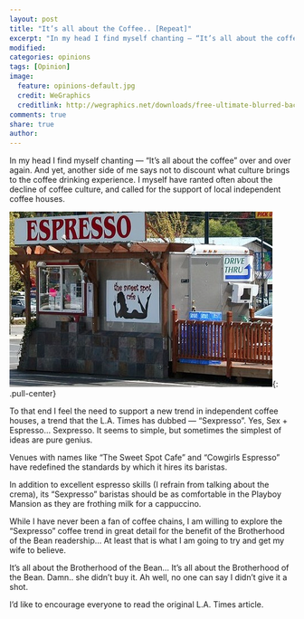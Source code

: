 ```yaml
---
layout: post
title: "It’s all about the Coffee.. [Repeat]"
excerpt: "In my head I find myself chanting — “It’s all about the coffee” over and over again.  And yet, another side of me says not to discount what culture brings to the coffee drinking experience."
modified: 
categories: opinions
tags: [Opinion]
image:
  feature: opinions-default.jpg
  credit: WeGraphics
  creditlink: http://wegraphics.net/downloads/free-ultimate-blurred-background-pack/
comments: true
share: true
author: 
---
```

In my head I find myself chanting — “It’s all about the coffee” over and over again.  And yet, another side of me says not to discount what culture brings to the coffee drinking experience. I myself have ranted often about the decline of coffee culture, and called for the support of local independent coffee houses.

![Sweet Spot](/images/sweet-spot.png){: .pull-center}

To that end I feel the need to support a new trend in independent coffee houses, a trend that the L.A. Times has dubbed — “Sexpresso”. Yes, Sex + Espresso… Sexpresso. It seems to simple, but sometimes the simplest of ideas are pure genius.

Venues with names like “The Sweet Spot Cafe” and “Cowgirls Espresso” have redefined the standards by which it hires its baristas.

In addition to excellent espresso skills (I refrain from talking about the crema), its “Sexpresso” baristas should be as comfortable in the Playboy Mansion as they are frothing milk for a cappuccino.

While I have never been a fan of coffee chains, I am willing to explore the “Sexpresso” coffee trend in great detail for the benefit of the Brotherhood of the Bean readership… At least that is what I am going to try and get my wife to believe.

It’s all about the Brotherhood of the Bean… It’s all about the Brotherhood of the Bean. Damn.. she didn’t buy it. Ah well, no one can say I didn’t give it a shot.

I’d like to encourage everyone to read the original L.A. Times article.
